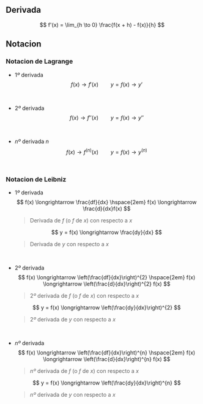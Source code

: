## Derivada

$$
    f'(x) = \lim_{h \to 0} \frac{f(x + h) - f(x)}{h}
$$



## Notacion

### Notacion de Lagrange

- $1º$ derivada 
    $$
        f(x) \longrightarrow f'(x)
        \hspace{2em}
        y = f(x) \longrightarrow y'
    $$
<br>

- $2º$ derivada 
    $$
        f(x) \longrightarrow f''(x)
        \hspace{2em}
        y = f(x) \longrightarrow y''
    $$
<br>

- $nº$ derivada $n$
    $$
        f(x) \longrightarrow f^{(n)}(x)
        \hspace{2em}
        y = f(x) \longrightarrow y^{(n)}
    $$
<br>


### Notacion de Leibniz

- $1º$ derivada 
    $$
        f(x) \longrightarrow \frac{df}{dx}
        \hspace{2em}
        f(x) \longrightarrow \frac{d}{dx}f(x)
    $$
    > Derivada de $f$ (o $f$ de $x$) con respecto a $x$

    $$
        y = f(x) \longrightarrow \frac{dy}{dx}
    $$
    > Derivada de $y$ con respecto a $x$
    
<br>

- $2º$ derivada 
    $$
        f(x) \longrightarrow \left(\frac{df}{dx}\right)^{2}
        \hspace{2em}
        f(x) \longrightarrow \left(\frac{d}{dx}\right)^{2} f(x)
    $$
    > $2º$ derivada de $f$ (o $f$ de $x$) con respecto a $x$

    $$
        y = f(x) \longrightarrow \left(\frac{dy}{dx}\right)^{2}
    $$
    > $2º$ derivada de $y$ con respecto a $x$
    
<br>

- $nº$ derivada 
    $$
        f(x) \longrightarrow \left(\frac{df}{dx}\right)^{n}
        \hspace{2em}
        f(x) \longrightarrow \left(\frac{d}{dx}\right)^{n} f(x)
    $$
    > $nº$ derivada de $f$ (o $f$ de $x$) con respecto a $x$

    $$
        y = f(x) \longrightarrow \left(\frac{dy}{dx}\right)^{n}
    $$
    > $nº$ derivada de $y$ con respecto a $x$
    
<br>